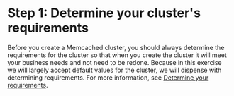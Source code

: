 # Step 1: Determine your cluster's requirements<a name="getting-started-determine-requirements"></a>

Before you create a Memcached cluster, you should always determine the requirements for the cluster so that when you create the cluster it will meet your business needs and not need to be redone\. Because in this exercise we will largely accept default values for the cluster, we will dispense with determining requirements\. For more information, see [Determine your requirements](cluster-create-determine-requirements.md)\.